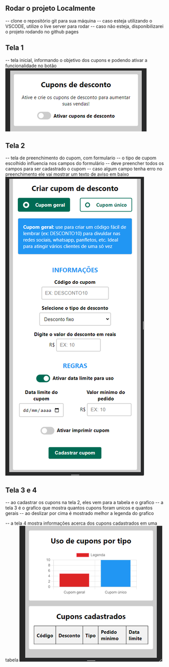 ## Rodar o projeto Localmente

-- clone o repositório git para sua máquina
-- caso esteja utilizando o VSCODE, utilize o live server para rodar
-- caso não esteja, disponibilizarei o projeto rodando no github pages

## Tela 1
-- tela inicial, informando o objetivo dos cupons e podendo ativar a funcionalidade no botão
![Tela1](./assets/tela1.png)

## Tela 2
-- tela de preenchimento do cupom, com formulario
-- o tipo de cupom escolhido influencia nos campos do formulário
-- deve preencher todos os campos para ser cadastrado o cupom
-- caso algum campo tenha erro no preenchimento ele vai mostrar um texto de aviso em baixo
![Tela2](./assets/tela2.png)

## Tela 3 e 4
-- ao cadastrar os cupons na tela 2, eles vem para a tabela e o grafico
-- a tela 3 é o grafico que mostra quantos cupons foram unicos e quantos gerais
-- ao deslizar por cima é mostrado melhor a legenda do grafico

-- a tela 4 mostra informações acerca dos cupons cadastrados em uma tabela
![Tela3 e 4](./assets/tela3e4.png)